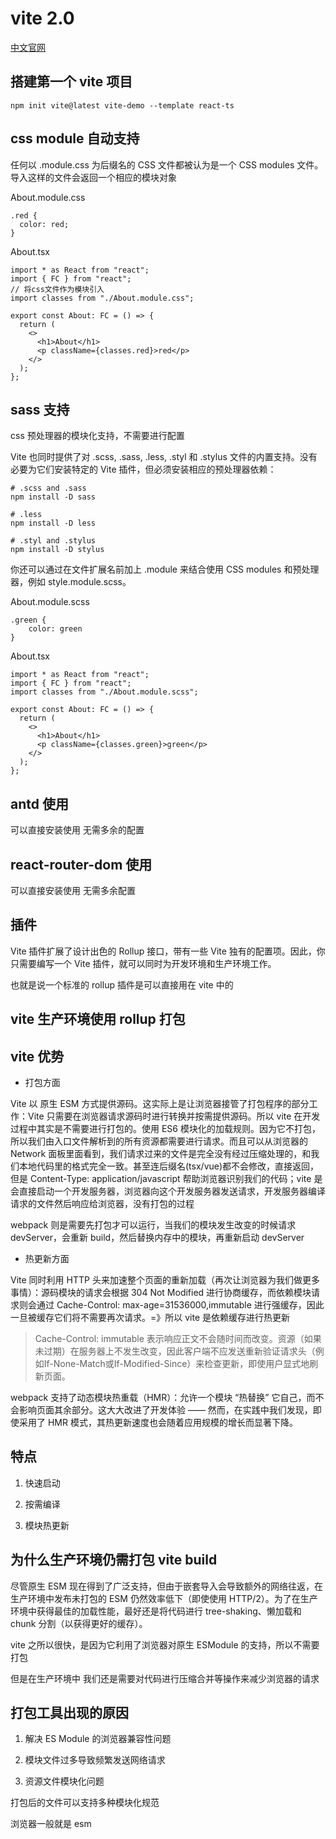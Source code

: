 # vite 2.0

[中文官网](https://cn.vitejs.dev/)

## 搭建第一个 vite 项目

```
npm init vite@latest vite-demo --template react-ts
```

## css module 自动支持

任何以 .module.css 为后缀名的 CSS 文件都被认为是一个 CSS modules 文件。导入这样的文件会返回一个相应的模块对象

About.module.css

```
.red {
  color: red;
}
```

About.tsx

```
import * as React from "react";
import { FC } from "react";
// 将css文件作为模块引入
import classes from "./About.module.css";

export const About: FC = () => {
  return (
    <>
      <h1>About</h1>
      <p className={classes.red}>red</p>
    </>
  );
};
```

## sass 支持

css 预处理器的模块化支持，不需要进行配置

Vite 也同时提供了对 .scss, .sass, .less, .styl 和 .stylus 文件的内置支持。没有必要为它们安装特定的 Vite 插件，但必须安装相应的预处理器依赖：

```
# .scss and .sass
npm install -D sass

# .less
npm install -D less

# .styl and .stylus
npm install -D stylus
```

你还可以通过在文件扩展名前加上 .module 来结合使用 CSS modules 和预处理器，例如 style.module.scss。

About.module.scss

```
.green {
    color: green
}
```

About.tsx

```
import * as React from "react";
import { FC } from "react";
import classes from "./About.module.scss";

export const About: FC = () => {
  return (
    <>
      <h1>About</h1>
      <p className={classes.green}>green</p>
    </>
  );
};
```

## antd 使用

可以直接安装使用 无需多余的配置

## react-router-dom 使用

可以直接安装使用 无需多余配置

## 插件

Vite 插件扩展了设计出色的 Rollup 接口，带有一些 Vite 独有的配置项。因此，你只需要编写一个 Vite 插件，就可以同时为开发环境和生产环境工作。

也就是说一个标准的 rollup 插件是可以直接用在 vite 中的

## vite 生产环境使用 rollup 打包

## vite 优势

- 打包方面

Vite 以 原生 ESM 方式提供源码。这实际上是让浏览器接管了打包程序的部分工作：Vite 只需要在浏览器请求源码时进行转换并按需提供源码。所以 vite 在开发过程中其实是不需要进行打包的。使用 ES6 模块化的加载规则。因为它不打包，所以我们由入口文件解析到的所有资源都需要进行请求。而且可以从浏览器的 Network 面板里面看到，我们请求过来的文件是完全没有经过压缩处理的，和我们本地代码里的格式完全一致。甚至连后缀名(tsx/vue)都不会修改，直接返回，但是 Content-Type: application/javascript 帮助浏览器识别我们的代码；vite 是会直接启动一个开发服务器，浏览器向这个开发服务器发送请求，开发服务器编译请求的文件然后响应给浏览器，没有打包的过程

webpack 则是需要先打包才可以运行，当我们的模块发生改变的时候请求 devServer，会重新 build，然后替换内存中的模块，再重新启动 devServer

- 热更新方面

Vite 同时利用 HTTP 头来加速整个页面的重新加载（再次让浏览器为我们做更多事情）：源码模块的请求会根据 304 Not Modified 进行协商缓存，而依赖模块请求则会通过 Cache-Control: max-age=31536000,immutable 进行强缓存，因此一旦被缓存它们将不需要再次请求。=》所以 vite 是依赖缓存进行热更新

> Cache-Control: immutable 表示响应正文不会随时间而改变。资源（如果未过期）在服务器上不发生改变，因此客户端不应发送重新验证请求头（例如If-None-Match或If-Modified-Since）来检查更新，即使用户显式地刷新页面。

webpack 支持了动态模块热重载（HMR）：允许一个模块 “热替换” 它自己，而不会影响页面其余部分。这大大改进了开发体验 —— 然而，在实践中我们发现，即使采用了 HMR 模式，其热更新速度也会随着应用规模的增长而显著下降。

## 特点

1. 快速启动

2. 按需编译

3. 模块热更新

## 为什么生产环境仍需打包 vite build

尽管原生 ESM 现在得到了广泛支持，但由于嵌套导入会导致额外的网络往返，在生产环境中发布未打包的 ESM 仍然效率低下（即使使用 HTTP/2）。为了在生产环境中获得最佳的加载性能，最好还是将代码进行 tree-shaking、懒加载和 chunk 分割（以获得更好的缓存）。

vite 之所以很快，是因为它利用了浏览器对原生 ESModule 的支持，所以不需要打包

但是在生产环境中 我们还是需要对代码进行压缩合并等操作来减少浏览器的请求

## 打包工具出现的原因

1. 解决 ES Module 的浏览器兼容性问题

2. 模块文件过多导致频繁发送网络请求

3. 资源文件模块化问题

打包后的文件可以支持多种模块化规范

浏览器一般就是 esm
